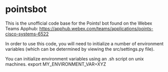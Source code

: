 # pointsbot

This is the unofficial code base for the Points! bot found on the Webex Teams Apphub:
https://apphub.webex.com/teams/applications/points-cisco-systems-6522

In order to use this code, you will need to initialize a number of environment variables (which can be determined by viewing the src/settings.py file).

You can initialize environment variables using an .sh script on unix machines.
export MY_ENVIRONMENT_VAR=XYZ
